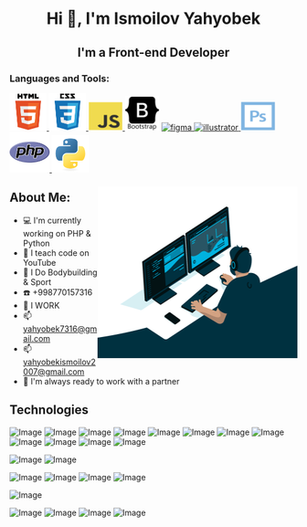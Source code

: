 <h1 align="center">Hi 👋, I'm Ismoilov Yahyobek</h1>
<h2 align="center">I'm a Front-end Developer</h3>

<h3 align="left">Languages and Tools:</h3>
<p align="left"> <a href="https://www.w3.org/html/" target="_blank" rel="noreferrer"> <img src="https://raw.githubusercontent.com/devicons/devicon/master/icons/html5/html5-original-wordmark.svg" alt="html5" width="65" height="65"/> <a href="https://www.w3schools.com/css/" target="_blank" rel="noreferrer"> <img src="https://raw.githubusercontent.com/devicons/devicon/master/icons/css3/css3-original-wordmark.svg" alt="css3" width="65" height="65"/> </a>  <a href="https://developer.mozilla.org/en-US/docs/Web/JavaScript" target="_blank" rel="noreferrer"> <img src="https://raw.githubusercontent.com/devicons/devicon/master/icons/javascript/javascript-original.svg" alt="javascript" width="60" height="50"/> </a> <img src="https://raw.githubusercontent.com/devicons/devicon/master/icons/bootstrap/bootstrap-plain-wordmark.svg" alt="bootstrap" width="60" height="60"/> </a> <a href="https://www.figma.com/" target="_blank" rel="noreferrer"> <img src="https://www.vectorlogo.zone/logos/figma/figma-icon.svg" alt="figma" width="55" height="55"/> </a> <a href="https://www.adobe.com/in/products/illustrator.html" target="_blank" rel="noreferrer"> <img src="https://www.vectorlogo.zone/logos/adobe_illustrator/adobe_illustrator-icon.svg" alt="illustrator" width="50" height="50"/> </a> <a href="https://www.photoshop.com/en" target="_blank" rel="noreferrer"> <img src="https://raw.githubusercontent.com/devicons/devicon/master/icons/photoshop/photoshop-line.svg" alt="photoshop" width="60" height="50"/> </a> <a href="https://www.php.net" target="_blank" rel="noreferrer"> <img src="https://raw.githubusercontent.com/devicons/devicon/master/icons/php/php-original.svg" alt="php" width="70" height="70"/> </a> <a href="https://www.python.org" target="_blank" rel="noreferrer"> <img src="https://raw.githubusercontent.com/devicons/devicon/master/icons/python/python-original.svg" alt="python" width="65" height="65"/> </a> </p>


  ### <img align="right" alt="GIF" src="https://github.com/Yahyobek-Coder/Yahyobek-Coder/blob/main/code.gif?raw=true" width="350" height="300" />
  
  
 <h2 align="left"> About Me:</h2>

- :computer: I'm currently working on PHP & Python
- :triangular_flag_on_post: I teach code on YouTube
- :muscle: I Do Bodybuilding & Sport
- ☎️ +998770157316
- 💯 I WORK
- 📫 yahyobek7316@gmail.com
- 📫 yahyobekismoilov2007@gmail.com
- 🤝 I'm always ready to work with a partner

## Technologies

![Image](https://img.shields.io/badge/-HTML5-E34F26?style=for-the-badge&logo=html5&logoColor=white) 
![Image](https://img.shields.io/badge/-CSS3-1572B6?style=for-the-badge&logo=css3)
![Image](https://img.shields.io/badge/JavaScript-323330?style=for-the-badge&logo=javascript&logoColor=F7DF1E)
![Image](https://img.shields.io/badge/-Bootstrap-563D7C?style=for-the-badge&logo=bootstrap)
![Image](https://img.shields.io/badge/Sass-CC6699?style=for-the-badge&logo=sass&logoColor=white)
![Image](https://img.shields.io/badge/jQuery-0769AD?style=for-the-badge&logo=jquery&logoColor=white)
![Image](https://img.shields.io/badge/Git-F05032?style=for-the-badge&logo=git&logoColor=white)
![Image](https://img.shields.io/badge/php-777BB4?style=for-the-badge&logo=php&logoColor=white)
![Image](https://img.shields.io/badge/Xampp-F37623?style=for-the-badge&logo=xampp&logoColor=white)
![Image](https://img.shields.io/badge/Figma-F24E1E?style=for-the-badge&logo=figma&logoColor=white)
![Image](https://img.shields.io/badge/Adobe%20Photoshop-31A8FF?style=for-the-badge&logo=Adobe%20Photoshop&logoColor=black)
![Image](https://img.shields.io/badge/Adobe%20Illustrator-FF9A00?style=for-the-badge&logo=adobe%20illustrator&logoColor=fff)

![Image](https://img.shields.io/badge/Udacity-grey?style=for-the-badge&logo=udacity&logoColor=5FCFEE)
![Image](https://img.shields.io/badge/Netlify-00C7B7?style=for-the-badge&logo=netlify&logoColor=white)

![Image](https://img.shields.io/badge/VSCode-0078D4?style=for-the-badge&logo=visual%20studio%20code&logoColor=white)
![Image](https://img.shields.io/badge/sublime_text-%23575757.svg?&style=for-the-badge&logo=sublime-text&logoColor=important)
![Image](https://img.shields.io/badge/Atom-66595C?style=for-the-badge&logo=Atom&logoColor=A1D993)
![Image](https://img.shields.io/badge/PyCharm-000000.svg?&style=for-the-badge&logo=PyCharm&logoColor=FCF84C)

![Image](https://img.shields.io/badge/Counter_Strike-000000?style=for-the-badge&logo=counter-strike&logoColor=white)

![Image](https://img.shields.io/badge/Telegram-2CA5E0?style=for-the-badge&logo=telegram&logoColor=white)
![Image](https://img.shields.io/badge/YouTube-FF0000?style=for-the-badge&logo=youtube&logoColor=white)
![Image](https://img.shields.io/badge/GitHub_Actions-2088FF?style=for-the-badge&logo=github-actions&logoColor=white)
![Image](https://img.shields.io/badge/Gmail-D14836?style=for-the-badge&logo=gmail&logoColor=white)


